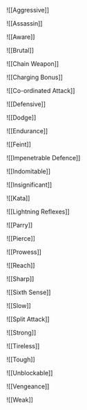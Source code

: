 ![[Aggressive]]

![[Assassin]]

![[Aware]]

![[Brutal]]

![[Chain Weapon]]

![[Charging Bonus]]

![[Co-ordinated Attack]]

![[Defensive]]

![[Dodge]]

![[Endurance]]

![[Feint]]

![[Impenetrable Defence]]

![[Indomitable]]

![[Insignificant]]

![[Kata]]

![[Lightning Reflexes]]

![[Parry]]

![[Pierce]]

![[Prowess]]

![[Reach]]

![[Sharp]]

![[Sixth Sense]]

![[Slow]]

![[Split Attack]]

![[Strong]]

![[Tireless]]

![[Tough]]

![[Unblockable]]

![[Vengeance]]

![[Weak]]
